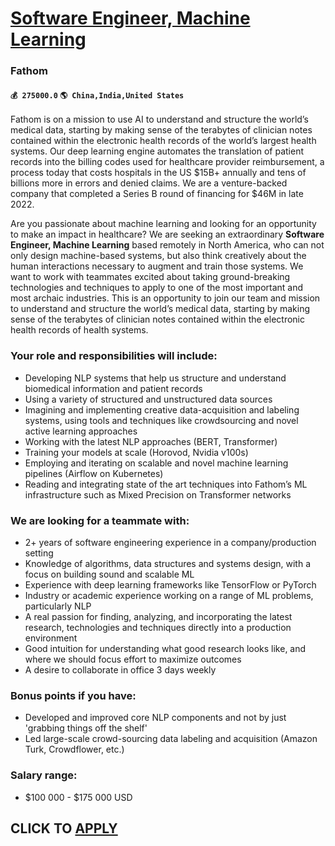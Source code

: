 # [Software Engineer, Machine Learning](https://www.remotewlb.com/apply/software-engineer-machine-learning-50817)  
### Fathom  
#### `💰 275000.0` `🌎 China,India,United States`  

Fathom is on a mission to use AI to understand and structure the world’s medical data, starting by making sense of the terabytes of clinician notes contained within the electronic health records of the world’s largest health systems. Our deep learning engine automates the translation of patient records into the billing codes used for healthcare provider reimbursement, a process today that costs hospitals in the US $15B+ annually and tens of billions more in errors and denied claims. We are a venture-backed company that completed a Series B round of financing for $46M in late 2022.

Are you passionate about machine learning and looking for an opportunity to make an impact in healthcare? We are seeking an extraordinary **Software Engineer, Machine Learning** based remotely in North America, who can not only design machine-based systems, but also think creatively about the human interactions necessary to augment and train those systems. We want to work with teammates excited about taking ground-breaking technologies and techniques to apply to one of the most important and most archaic industries. This is an opportunity to join our team and mission to understand and structure the world’s medical data, starting by making sense of the terabytes of clinician notes contained within the electronic health records of health systems.

### Your role and responsibilities will include:

  * Developing NLP systems that help us structure and understand biomedical information and patient records
  * Using a variety of structured and unstructured data sources
  * Imagining and implementing creative data-acquisition and labeling systems, using tools and techniques like crowdsourcing and novel active learning approaches
  * Working with the latest NLP approaches (BERT, Transformer)
  * Training your models at scale (Horovod, Nvidia v100s)
  * Employing and iterating on scalable and novel machine learning pipelines (Airflow on Kubernetes)
  * Reading and integrating state of the art techniques into Fathom’s ML infrastructure such as Mixed Precision on Transformer networks

### **We are looking for a teammate with:**

  * 2+ years of software engineering experience in a company/production setting
  * Knowledge of algorithms, data structures and systems design, with a focus on building sound and scalable ML
  * Experience with deep learning frameworks like TensorFlow or PyTorch
  * Industry or academic experience working on a range of ML problems, particularly NLP
  * A real passion for finding, analyzing, and incorporating the latest research, technologies and techniques directly into a production environment
  * Good intuition for understanding what good research looks like, and where we should focus effort to maximize outcomes
  * A desire to collaborate in office 3 days weekly

### Bonus points if you have:

  * Developed and improved core NLP components and not by just 'grabbing things off the shelf'
  * Led large-scale crowd-sourcing data labeling and acquisition (Amazon Turk, Crowdflower, etc.)

### Salary range:

  * $100 000 - $175 000 USD

  
## CLICK TO [APPLY](https://www.remotewlb.com/apply/software-engineer-machine-learning-50817)

